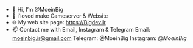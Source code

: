 - 👋 Hi, I’m @MoeinBig
- 👀 i'loved make Gameserver & Website
- 🌐 My web site page: https://Bigdev.ir
- 📫 Contact me with Email, Instagram & Telegram
Email: moeinbig.ir@gmail.com
Telegram: @MoeinBig
Instagram: @_MoeinBig_
